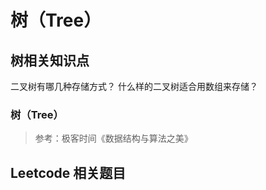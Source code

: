 # 树（Tree）

## 树相关知识点

二叉树有哪几种存储方式？
什么样的二叉树适合用数组来存储？

### 树（Tree）

> 参考：极客时间《数据结构与算法之美》

## Leetcode 相关题目


